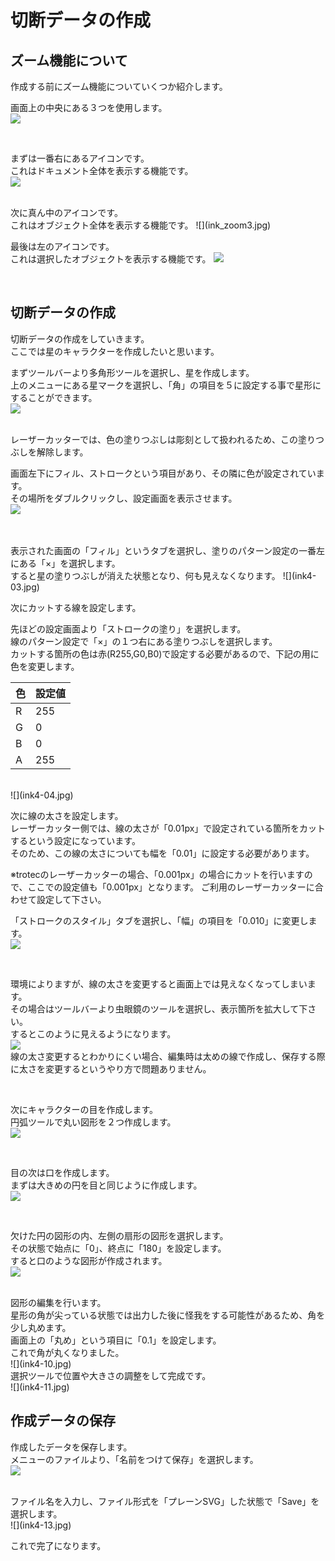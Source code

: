 # 切断データの作成

## ズーム機能について

作成する前にズーム機能についていくつか紹介します。

画面上の中央にある３つを使用します。
<br>
![](ink_zoom1.jpg)

<br>

まずは一番右にあるアイコンです。
<br>
これはドキュメント全体を表示する機能です。
<br>
![](ink_zoom2.jpg)

<br>
次に真ん中のアイコンです。
<br>
これはオブジェクト全体を表示する機能です。
![](ink_zoom3.jpg)

<br>

最後は左のアイコンです。
<br>
これは選択したオブジェクトを表示する機能です。
![](ink_zoom4.jpg)

<br>

## 切断データの作成

切断データの作成をしていきます。
<br>
ここでは星のキャラクターを作成したいと思います。

まずツールバーより多角形ツールを選択し、星を作成します。
<br>
上のメニューにある星マークを選択し、「角」の項目を５に設定する事で星形にすることができます。
<br>
![](ink4-01.jpg)

<br>
レーザーカッターでは、色の塗りつぶしは彫刻として扱われるため、この塗りつぶしを解除します。

画面左下にフィル、ストロークという項目があり、その隣に色が設定されています。
<br>
その場所をダブルクリックし、設定画面を表示させます。
<br>
![](ink4-02.jpg)

<br>

<br>
表示された画面の「フィル」というタブを選択し、塗りのパターン設定の一番左にある「×」を選択します。
<br>
すると星の塗りつぶしが消えた状態となり、何も見えなくなります。
![](ink4-03.jpg)

<br>

次にカットする線を設定します。

先ほどの設定画面より「ストロークの塗り」を選択します。
<br>
線のパターン設定で「×」の１つ右にある塗りつぶしを選択します。
<br>
カットする箇所の色は赤(R255,G0,B0)で設定する必要があるので、下記の用に色を変更します。

|色|設定値|
|--|--|
|R|255|
|G|0|
|B|0|
|A|255|
<br>
![](ink4-04.jpg)

<br>

次に線の太さを設定します。
<br>
レーザーカッター側では、線の太さが「0.01px」で設定されている箇所をカットするという設定になっています。
<br>
そのため、この線の太さについても幅を「0.01」に設定する必要があります。

※trotecのレーザーカッターの場合、「0.001px」の場合にカットを行いますので、ここでの設定値も「0.001px」となります。
ご利用のレーザーカッターに合わせて設定して下さい。


「ストロークのスタイル」タブを選択し、「幅」の項目を「0.010」に変更します。
<br>
![](ink4-05.jpg)

<br>

環境によりますが、線の太さを変更すると画面上では見えなくなってしまいます。
<br>
その場合はツールバーより虫眼鏡のツールを選択し、表示箇所を拡大して下さい。
<br>
するとこのように見えるようになります。
<br>
![](ink4-06.jpg)
<br>
線の太さ変更するとわかりにくい場合、編集時は太めの線で作成し、保存する際に太さを変更するというやり方で問題ありません。

<br>

次にキャラクターの目を作成します。
<br>
円弧ツールで丸い図形を２つ作成します。
<br>
![](ink4-07.jpg)

<br>

目の次は口を作成します。
<br>
まずは大きめの円を目と同じように作成します。
<br>
![](ink4-08.jpg)

<br>

欠けた円の図形の内、左側の扇形の図形を選択します。
<br>
その状態で始点に「0」、終点に「180」を設定します。
<br>
すると口のような図形が作成されます。
<br>
![](ink4-09.jpg)

<br>
図形の編集を行います。
<br>
星形の角が尖っている状態では出力した後に怪我をする可能性があるため、角を少し丸めます。
<br>
画面上の「丸め」という項目に「0.1」を設定します。
<br>
これで角が丸くなりました。
<br>
![](ink4-10.jpg)

<br>
選択ツールで位置や大きさの調整をして完成です。
<br>
![](ink4-11.jpg)

<br>

## 作成データの保存

作成したデータを保存します。
<br>
メニューのファイルより、「名前をつけて保存」を選択します。
<br>
![](ink4-12.jpg)

<br>
ファイル名を入力し、ファイル形式を「プレーンSVG」した状態で「Save」を選択します。
<br>
![](ink4-13.jpg)

これで完了になります。